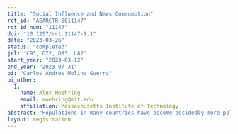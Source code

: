 ```yaml
---
title: "Social Influence and News Consumption"
rct_id: "AEARCTR-0011147"
rct_id_num: "11147"
doi: "10.1257/rct.11147-1.1"
date: "2023-03-26"
status: "completed"
jel: "C93, D72, D83, L82"
start_year: "2023-03-12"
end_year: "2023-07-31"
pi: "Carlos Andres Molina Guerra"
pi_other:
  1:
    name: Alex Moehring
    email: moehring@mit.edu
    affiliation: Massachusetts Institute of Technology
abstract: "Populations in many countries have become decidedly more polarized over the last decades. Many believe that social media, which creates echo chamber-like interactions, is partly to blame. In principle, more intense communication between like-minded individuals can have two distinct impacts on political beliefs. First, individuals may receive a slanted diet of political news shared by their like-minded friends. Second, they may purposefully slant their own news consumption, and beliefs, in order to remain more in line with these friends. Despite the importance of these questions, there is little evidence for either of these two types of influences. This paper designs a unique field experiment on Twitter to separately identify both mechanisms. In our sample, politically-active individuals consume a highly slanted news diet. By varying what an individual’s social media followers see about her news diet and tracking their news consumption and sharing behavior, we test if (1) this news diet has an impact on individual behavior and beliefs; and more importantly, (2) whether individuals manipulate their news diet in order to remain more in line with their friends when they believe that their choices will be observed by these friends. This is either because they would like to signal to their friends via their news diet choices or because they are afraid of certain reactions when they deviate from a news diet aligned with their friends’ ideological position."
layout: registration
---
```


